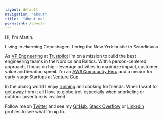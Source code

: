 ```yaml
---
layout: default
navigation: "about"
title:  "About me"
permalink: /about/
---
```


<p class="hero about"></p>

Hi, I'm Martin.

Living in charming Copenhagen, I bring the New York hustle to Scandinavia.

As <a target="_blank" href="https://stackoverflow.com/story/martinbuberl">VP Engineering</a> at <a target="_blank" href="https://www.crunchbase.com/organization/trustpilot">Trustpilot</a> I’m <span class="highlight">on a mission to build the best engineering teams</span> in the Nordics and Baltics. With a person-centered approach, I focus on high-leverage activities to maximize impact, customer value and iteration speed. I'm an <a target="_blank" href="https://aws.amazon.com/developer/community/heroes/martin-buberl/">AWS Community Hero</a> and a mentor for early-stage Startups at <a target="_blank" href="http://venturecup.dk/">Venture Cup</a>.

In the analog world I enjoy <a href="https://www.strava.com/athletes/martinbuberl">running</a> and cooking for friends. When I want to get away from it all I love to globe trot, especially when snorkeling or outdoor adventure is involved.

Follow me on <a target="_blank" href="https://twitter.com/martinbuberl">Twitter</a> and see my <a target="_blank" href="https://github.com/martinbuberl">GitHub</a>, <a target="_blank" href="http://stackoverflow.com/users/135441/martin-buberl">Stack Overflow</a> or <a target="_blank" href="https://www.linkedin.com/in/martinbuberl/">LinkedIn</a> profiles to see what I'm up to.
